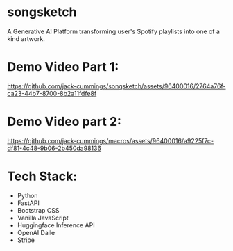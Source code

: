 # songsketch
A Generative AI Platform transforming user's Spotify playlists into one of a kind artwork.

# Demo Video Part 1:
https://github.com/jack-cummings/songsketch/assets/96400016/2764a76f-ca23-44b7-8700-8b2a11fdfe8f

# Demo Video part 2:
https://github.com/jack-cummings/macros/assets/96400016/a9225f7c-df81-4c48-9b06-2b450da98136

# Tech Stack:
- Python
- FastAPI
- Bootstrap CSS
- Vanilla JavaScript
- Huggingface Inference API
- OpenAI Dalle
- Stripe

